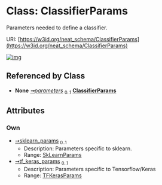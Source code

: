 
# Class: ClassifierParams


Parameters needed to define a classifier.

URI: [https://w3id.org/neat_schema/ClassifierParams](https://w3id.org/neat_schema/ClassifierParams)


[![img](https://yuml.me/diagram/nofunky;dir:TB/class/[TFKerasParams],[SkLearnParams],[TFKerasParams]<tf_keras_params%200..1-++[ClassifierParams],[SkLearnParams]<sklearn_params%200..1-++[ClassifierParams],[Classifier]++-%20parameters%200..1>[ClassifierParams],[Classifier])](https://yuml.me/diagram/nofunky;dir:TB/class/[TFKerasParams],[SkLearnParams],[TFKerasParams]<tf_keras_params%200..1-++[ClassifierParams],[SkLearnParams]<sklearn_params%200..1-++[ClassifierParams],[Classifier]++-%20parameters%200..1>[ClassifierParams],[Classifier])

## Referenced by Class

 *  **None** *[➞parameters](classifier__parameters.md)*  <sub>0..1</sub>  **[ClassifierParams](ClassifierParams.md)**

## Attributes


### Own

 * [➞sklearn_params](classifierParams__sklearn_params.md)  <sub>0..1</sub>
     * Description: Parameters specific to sklearn.
     * Range: [SkLearnParams](SkLearnParams.md)
 * [➞tf_keras_params](classifierParams__tf_keras_params.md)  <sub>0..1</sub>
     * Description: Parameters specific to Tensorflow/Keras
     * Range: [TFKerasParams](TFKerasParams.md)
